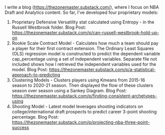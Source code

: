 I write a blog (https://thezonemaster.substack.com/), where I focus on NBA Draft and Analytics content. So far, I've developed four proprietary models:

1) Proprietary Defensive Versatility stat calculated using Entropy - in the Russell Westbrook folder.
   Blog Post: https://thezonemaster.substack.com/p/can-russell-westbrook-hold-up-on
2) Rookie Scale Contract Model - Calculates how much a team should pay a player for their first contract extension. The Ordinary Least Squares (OLS) regression model is constructed to predict the dependent variable cap_percentage using a set of independent variables. Separate file not included shows how I retrieved the independent variables used for the model.
   Blog Post: https://thezonemaster.substack.com/p/a-statistical-approach-to-predicting
3) Clustering Models - Clusters players using Kmeans from 2015-16 season to 2020-21 season. Then displayed the flow of these clusters season over season using a Sankey Diagram.
   Blog Post: https://thezonemaster.substack.com/p/finding-consistent-archetypes-using
4) Shooting Model - Latest model leverages shooting indicators on college/international draft prospects to predict career 3-point shooting percentage.
   Blog Post: https://thezonemaster.substack.com/p/projecting-nba-three-point-success

